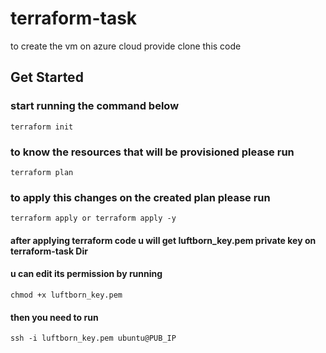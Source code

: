 # terraform-task

to create the vm on azure cloud provide clone this code 


## Get Started

### start running the command below

`terraform init`

### to know the resources that will be provisioned please run 

`terraform plan`

### to apply this changes on the created plan please run 

`terraform apply or terraform apply -y`

#### after applying terraform code u will get luftborn_key.pem private key on terraform-task Dir
#### u can edit its permission by running

`chmod +x luftborn_key.pem`
#### then you need to run 

`ssh -i luftborn_key.pem ubuntu@PUB_IP` 

